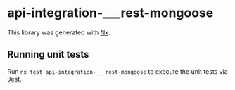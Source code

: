 # api-integration-\_\_\_rest-mongoose

This library was generated with [Nx](https://nx.dev).

## Running unit tests

Run `nx test api-integration-___rest-mongoose` to execute the unit tests via [Jest](https://jestjs.io).
